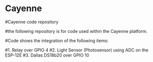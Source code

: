 # Cayenne
#Cayenne code repository 

#the following repository is for code used within the Cayenne platform.

#Code shows the integration of the following items:

#1. Relay over GPIO 4
#2. Light Sensor (Photosensor) using ADC on the ESP-12E
#3. Dallas DS18b20 over GPIO 10
